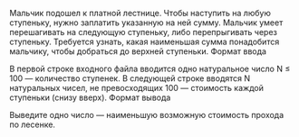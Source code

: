 Мальчик подошел к платной лестнице. Чтобы наступить на любую ступеньку, нужно заплатить указанную на ней сумму. Мальчик умеет перешагивать на следующую ступеньку, либо перепрыгивать через ступеньку. Требуется узнать, какая наименьшая сумма понадобится мальчику, чтобы добраться до верхней ступеньки.
Формат ввода

В первой строке входного файла вводится одно натуральное число N ≤ 100 — количество ступенек. В следующей строке вводятся N натуральных чисел, не превосходящих 100 — стоимость каждой ступеньки (снизу вверх).
Формат вывода

Выведите одно число — наименьшую возможную стоимость прохода по лесенке.